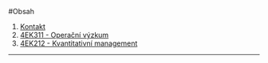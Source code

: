#Obsah
1. [Kontakt](content/main.md)
2. [4EK311 - Operační výzkum](content/operak.md)
3. [4EK212 - Kvantitativní management](content/kvam.md)

---
